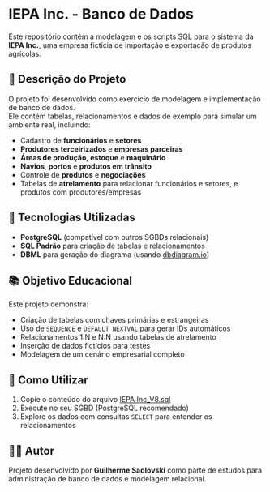 # IEPA Inc. - Banco de Dados

Este repositório contém a modelagem e os scripts SQL para o sistema da **IEPA Inc.**, uma empresa fictícia de importação e exportação de produtos agrícolas.

## 📌 Descrição do Projeto

O projeto foi desenvolvido como exercício de modelagem e implementação de banco de dados.  
Ele contém tabelas, relacionamentos e dados de exemplo para simular um ambiente real, incluindo:

- Cadastro de **funcionários** e **setores**
- **Produtores terceirizados** e **empresas parceiras**
- **Áreas de produção**, **estoque** e **maquinário**
- **Navios**, **portos** e **produtos em trânsito**
- Controle de **produtos** e **negociações**
- Tabelas de **atrelamento** para relacionar funcionários e setores, e produtos com produtores/empresas

## 🔧 Tecnologias Utilizadas

- **PostgreSQL** (compatível com outros SGBDs relacionais)
- **SQL Padrão** para criação de tabelas e relacionamentos
- **DBML** para geração do diagrama (usando [dbdiagram.io](https://dbdiagram.io))

## 📚 Objetivo Educacional

Este projeto demonstra:
- Criação de tabelas com chaves primárias e estrangeiras
- Uso de `SEQUENCE` e `DEFAULT NEXTVAL` para gerar IDs automáticos
- Relacionamentos 1:N e N:N usando tabelas de atrelamento
- Inserção de dados fictícios para testes
- Modelagem de um cenário empresarial completo

## 🚀 Como Utilizar

1. Copie o conteúdo do arquivo [IEPA Inc_V8.sql](./IEPA%20Inc.sql)
2. Execute no seu SGBD (PostgreSQL recomendado)
3. Explore os dados com consultas `SELECT` para entender os relacionamentos

## 👨‍💻 Autor

Projeto desenvolvido por **Guilherme Sadlovski** como parte de estudos para administração de banco de dados e modelagem relacional.
